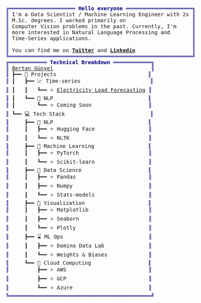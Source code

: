 <pre style="font-family:Menlo,'DejaVu Sans Mono',consolas,'Courier New',monospace"><span style="color: #000080; text-decoration-color: #000080">╔═════════════════════ </span><span style="color: #000080; text-decoration-color: #000080; font-weight: bold">Hello everyone</span><span style="color: #000080; text-decoration-color: #000080"> ═════════════════════╗</span>                    
<span style="color: #000080; text-decoration-color: #000080">║</span> I&#x27;m a Data Scientist / Machine Learning Engineer with 2x <span style="color: #000080; text-decoration-color: #000080">║</span>                    
<span style="color: #000080; text-decoration-color: #000080">║</span> M.Sc. degrees. I worked primarily on                     <span style="color: #000080; text-decoration-color: #000080">║</span>                    
<span style="color: #000080; text-decoration-color: #000080">║</span> Computer Vision problems in the past. Currently, I&#x27;m     <span style="color: #000080; text-decoration-color: #000080">║</span>                    
<span style="color: #000080; text-decoration-color: #000080">║</span> more interested in Natural Language Processing and       <span style="color: #000080; text-decoration-color: #000080">║</span>                    
<span style="color: #000080; text-decoration-color: #000080">║</span> Time-Series applications.                                <span style="color: #000080; text-decoration-color: #000080">║</span>                    
<span style="color: #000080; text-decoration-color: #000080">║</span>                                                          <span style="color: #000080; text-decoration-color: #000080">║</span>                    
<span style="color: #000080; text-decoration-color: #000080">║</span> You can find me on <span style="font-weight: bold"><a href="https://twitter.com/bertan_gunyel">Twitter</a></span> and <span style="font-weight: bold"><a href="https://www.linkedin.com/in/bertan-gunyel/">Linkedin</a></span>                  <span style="color: #000080; text-decoration-color: #000080">║</span>                    
<span style="color: #000080; text-decoration-color: #000080">╚══════════════════════════════════════════════════════════╝</span>                    
<span style="color: #000080; text-decoration-color: #000080">╔════════════ </span><span style="color: #000080; text-decoration-color: #000080; font-weight: bold">Technical Breakdown</span><span style="color: #000080; text-decoration-color: #000080"> ════════════╗</span>                                 
<span style="color: #000080; text-decoration-color: #000080">║</span> <a href="https://www.linkedin.com/in/bertan-gunyel/">Bertan Günyel</a>                               <span style="color: #000080; text-decoration-color: #000080">║</span>                                 
<span style="color: #000080; text-decoration-color: #000080">║</span> ┣━━ 📂 Projects                             <span style="color: #000080; text-decoration-color: #000080">║</span>                                 
<span style="color: #000080; text-decoration-color: #000080">║</span> ┃   ┣━━ 📈 Time-series                      <span style="color: #000080; text-decoration-color: #000080">║</span>                                 
<span style="color: #000080; text-decoration-color: #000080">║</span> ┃   ┃   ┗━━ ⭐ <a href="https://github.com/bgunyel/electricity-load-forecasting">Electricity Load Forecasting</a> <span style="color: #000080; text-decoration-color: #000080">║</span>                                 
<span style="color: #000080; text-decoration-color: #000080">║</span> ┃   ┗━━ 📝 NLP                              <span style="color: #000080; text-decoration-color: #000080">║</span>                                 
<span style="color: #000080; text-decoration-color: #000080">║</span> ┃       ┗━━ ⭐ Coming Soon                  <span style="color: #000080; text-decoration-color: #000080">║</span>                                 
<span style="color: #000080; text-decoration-color: #000080">║</span> ┗━━ 💻 Tech Stack                           <span style="color: #000080; text-decoration-color: #000080">║</span>                                 
<span style="color: #000080; text-decoration-color: #000080">║</span>     ┣━━ 📝 NLP                              <span style="color: #000080; text-decoration-color: #000080">║</span>                                 
<span style="color: #000080; text-decoration-color: #000080">║</span>     ┃   ┣━━ ⭐ Hugging Face                 <span style="color: #000080; text-decoration-color: #000080">║</span>                                 
<span style="color: #000080; text-decoration-color: #000080">║</span>     ┃   ┗━━ ⭐ NLTK                         <span style="color: #000080; text-decoration-color: #000080">║</span>                                 
<span style="color: #000080; text-decoration-color: #000080">║</span>     ┣━━ 🚀 Machine Learning                 <span style="color: #000080; text-decoration-color: #000080">║</span>                                 
<span style="color: #000080; text-decoration-color: #000080">║</span>     ┃   ┣━━ ⭐ PyTorch                      <span style="color: #000080; text-decoration-color: #000080">║</span>                                 
<span style="color: #000080; text-decoration-color: #000080">║</span>     ┃   ┗━━ ⭐ Scikit-learn                 <span style="color: #000080; text-decoration-color: #000080">║</span>                                 
<span style="color: #000080; text-decoration-color: #000080">║</span>     ┣━━ 🎯 Data Science                     <span style="color: #000080; text-decoration-color: #000080">║</span>                                 
<span style="color: #000080; text-decoration-color: #000080">║</span>     ┃   ┣━━ ⭐ Pandas                       <span style="color: #000080; text-decoration-color: #000080">║</span>                                 
<span style="color: #000080; text-decoration-color: #000080">║</span>     ┃   ┣━━ ⭐ Numpy                        <span style="color: #000080; text-decoration-color: #000080">║</span>                                 
<span style="color: #000080; text-decoration-color: #000080">║</span>     ┃   ┗━━ ⭐ Stats-models                 <span style="color: #000080; text-decoration-color: #000080">║</span>                                 
<span style="color: #000080; text-decoration-color: #000080">║</span>     ┣━━ 🎨 Visualization                    <span style="color: #000080; text-decoration-color: #000080">║</span>                                 
<span style="color: #000080; text-decoration-color: #000080">║</span>     ┃   ┣━━ ⭐ Matplotlib                   <span style="color: #000080; text-decoration-color: #000080">║</span>                                 
<span style="color: #000080; text-decoration-color: #000080">║</span>     ┃   ┣━━ ⭐ Seaborn                      <span style="color: #000080; text-decoration-color: #000080">║</span>                                 
<span style="color: #000080; text-decoration-color: #000080">║</span>     ┃   ┗━━ ⭐ Plotly                       <span style="color: #000080; text-decoration-color: #000080">║</span>                                 
<span style="color: #000080; text-decoration-color: #000080">║</span>     ┣━━ ⌛ ML Ops                           <span style="color: #000080; text-decoration-color: #000080">║</span>                                 
<span style="color: #000080; text-decoration-color: #000080">║</span>     ┃   ┣━━ ⭐ Domino Data Lab              <span style="color: #000080; text-decoration-color: #000080">║</span>                                 
<span style="color: #000080; text-decoration-color: #000080">║</span>     ┃   ┗━━ ⭐ Weights &amp; Biases             <span style="color: #000080; text-decoration-color: #000080">║</span>                                 
<span style="color: #000080; text-decoration-color: #000080">║</span>     ┗━━ 🔮 Cloud Computing                  <span style="color: #000080; text-decoration-color: #000080">║</span>                                 
<span style="color: #000080; text-decoration-color: #000080">║</span>         ┣━━ ⭐ AWS                          <span style="color: #000080; text-decoration-color: #000080">║</span>                                 
<span style="color: #000080; text-decoration-color: #000080">║</span>         ┣━━ ⭐ GCP                          <span style="color: #000080; text-decoration-color: #000080">║</span>                                 
<span style="color: #000080; text-decoration-color: #000080">║</span>         ┗━━ ⭐ Azure                        <span style="color: #000080; text-decoration-color: #000080">║</span>                                 
<span style="color: #000080; text-decoration-color: #000080">╚═════════════════════════════════════════════╝</span>                                 
</pre>
